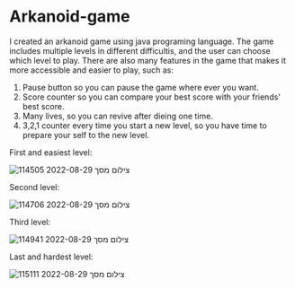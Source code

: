 # Arkanoid-game
I created an arkanoid game using java programing language.
The game includes multiple levels in different difficultis, and the user can choose which level to play. There are also many features in the game that makes it more accessible and easier to play, such as:
1) Pause button so you can pause the game where ever you want.
2) Score counter so you can compare your best score with your friends' best score.
3) Many lives, so you can revive after dieing one time.
4) 3,2,1 counter every time you start a new level, so you have time to prepare your self to the new level.


First and easiest level:

![צילום מסך 2022-08-29 114505](https://user-images.githubusercontent.com/112382087/187164415-d4ef988a-4e63-4dc7-88bc-0a8e6a1ccf71.png)

Second level:

![צילום מסך 2022-08-29 114706](https://user-images.githubusercontent.com/112382087/187162081-fb989bd5-10d3-4b4b-9a9a-9cbe34217e3c.png)

Third level:

![צילום מסך 2022-08-29 114941](https://user-images.githubusercontent.com/112382087/187162597-4ce275b0-1e73-4e0c-bda1-11635d0e538e.png)

Last and hardest level:

![צילום מסך 2022-08-29 115111](https://user-images.githubusercontent.com/112382087/187162884-33fb37f1-b320-44e3-ac7c-fe68afc66aa0.png)



